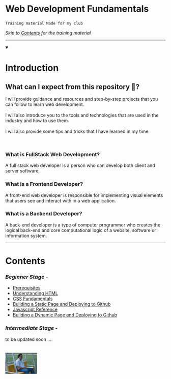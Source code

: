 # Web Development Fundamentals
``Training material Made for my club``

_Skip to [Contents](#contents) for the training material_

***

<details id=0 open>
<summary><h1>Introduction</h1></summary>

## What can I expect from this repository 🤔?

I will provide guidance and resources and step-by-step projects that you can follow to learn web development.
<br/><br/>
I will also introduce you to the tools and technologies that are used in the industry and how to use them.
<br/><br/>
I will also provide some tips and tricks that I have learned in my time.

<br/>

### What is FullStack Web Development?

A full stack web developer is a person who can develop both client and server software.

### What is a Frontend Developer?

A front-end web developer is responsible for implementing visual elements that users see and interact with in a web application.

### What is a Backend Developer?

A back-end developer is a type of computer programmer who creates the logical back-end and core computational logic of a website, software or information system.

</details>

***

# Contents

### _Beginner Stage_ -
- [Prerequisites](./Beginners/prerequisites.md)
- [Understanding HTML](./Beginners/uhtml.md)
- [CSS Fundamentals](./Beginners/css.md)
- [Building a Static Page and Deploying to Github   ](./Beginners/static.md)
- [Javascript Reference](./Beginners/js.md)
- [Building a Dynamic Page and Deploying to Github](./Beginners/dynamic.md)

### _Intermediate Stage_ -

to be updated soon ... <br><br><br>
<img src=image-1.png alt="waiting" width="100"/>



